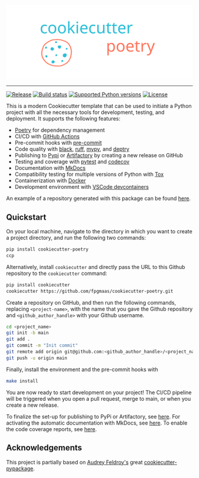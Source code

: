 

<p align="center">
  <img width="600" src="static/cookiecutter.svg">
</p style = "margin-bottom: 2rem;">
<style>
  .md-typeset h1,
  .md-content__button {
    display: none;
  }
</style>

---

[![Release](https://img.shields.io/github/v/release/fpgmaas/cookiecutter-poetry)](https://pypi.org/project/cookiecutter-poetry/)
[![Build status](https://img.shields.io/github/actions/workflow/status/fpgmaas/cookiecutter-poetry/main.yml?branch=main)](https://github.com/fpgmaas/cookiecutter-poetry/actions/workflows/main.yml?query=branch%3Amain)
[![Supported Python versions](https://img.shields.io/pypi/pyversions/cookiecutter-poetry)](https://pypi.org/project/cookiecutter-poetry/)
[![License](https://img.shields.io/github/license/fpgmaas/cookiecutter-poetry)](https://img.shields.io/github/license/fpgmaas/cookiecutter-poetry)

This is a modern Cookiecutter template that can be used to initiate a Python project with all the necessary tools for development, testing, and deployment. It supports the following features:

- [Poetry](https://python-poetry.org/) for dependency management
- CI/CD with [GitHub Actions](https://github.com/features/actions)
- Pre-commit hooks with [pre-commit](https://pre-commit.com/)
- Code quality with [black](https://pypi.org/project/black/), [ruff](https://github.com/charliermarsh/ruff), [mypy](https://mypy.readthedocs.io/en/stable/), and [deptry](https://github.com/fpgmaas/deptry/)
- Publishing to [Pypi](https://pypi.org) or [Artifactory](https://jfrog.com/artifactory) by creating a new release on GitHub
- Testing and coverage with [pytest](https://docs.pytest.org/en/7.1.x/) and [codecov](https://about.codecov.io/)
- Documentation with [MkDocs](https://www.mkdocs.org/)
- Compatibility testing for multiple versions of Python with [Tox](https://tox.wiki/en/latest/)
- Containerization with [Docker](https://www.docker.com/)
- Development environment with [VSCode devcontainers](https://code.visualstudio.com/docs/remote/containers)

An example of a repository generated with this package can be found [here](https://github.com/fpgmaas/cookiecutter-poetry-example).

## Quickstart

On your local machine, navigate to the directory in which you want to
create a project directory, and run the following two commands:

``` bash
pip install cookiecutter-poetry
ccp
```

Alternatively, install `cookiecutter` and directly pass the URL to this
Github repository to the `cookiecutter` command:

``` bash
pip install cookiecutter
cookiecutter https://github.com/fpgmaas/cookiecutter-poetry.git
```

Create a repository on GitHub, and then run the following commands, replacing `<project-name>`, with the name that you gave the Github repository and
`<github_author_handle>` with your Github username.

``` bash
cd <project_name>
git init -b main
git add .
git commit -m "Init commit"
git remote add origin git@github.com:<github_author_handle>/<project_name>.git
git push -u origin main
```

Finally, install the environment and the pre-commit hooks with

```bash
make install
```

You are now ready to start development on your project! The CI/CD
pipeline will be triggered when you open a pull request, merge to main,
or when you create a new release.

To finalize the set-up for publishing to PyPi or Artifactory, see [here](./features/publishing.md#set-up-for-pypi). For activating the automatic documentation with MkDocs, see [here](./features/mkdocs.md#enabling-the-documentation-on-github). To enable the code coverage reports, see [here](./features/codecov).

## Acknowledgements

This project is partially based on [Audrey
Feldroy's](https://github.com/audreyfeldroy) great
[cookiecutter-pypackage](https://github.com/audreyfeldroy/cookiecutter-pypackage).
